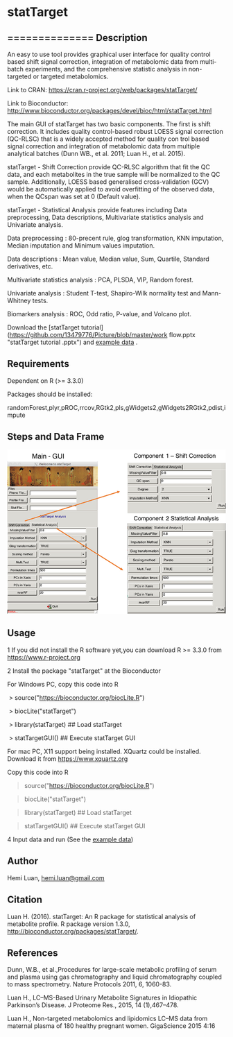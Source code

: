 # statTarget
==============
Description
-----------------

An easy to use tool provides graphical user interface for quality control based shift signal correction, integration of metabolomic data from multi-batch experiments, and the comprehensive statistic analysis in non-targeted or targeted metabolomics.

Link to CRAN: https://cran.r-project.org/web/packages/statTarget/


Link to Bioconductor: http://www.bioconductor.org/packages/devel/bioc/html/statTarget.html

The main GUI of statTarget has two basic components. The first is shift correction. It includes quality control-based robust LOESS signal correction (QC-RLSC) that is a widely accepted method for quality con trol based signal correction and integration of metabolomic data from multiple analytical batches (Dunn WB., et al. 2011; Luan H., et al. 2015).

statTarget - Shift Correction provide QC-RLSC algorithm that fit the QC data, and each metabolites in the true sample will be normalized to the QC sample. Additionally, LOESS based generalised cross-validation (GCV) would be automatically applied to avoid overfitting of the observed data, when the QCspan was set at 0 (Default value).

statTarget - Statistical Analysis provide features including Data preprocessing, Data descriptions, Multivariate statistics analysis and Univariate analysis.


Data preprocessing : 80-precent rule, glog transformation, KNN imputation, Median imputation and Minimum values imputation.


Data descriptions : Mean value, Median value, Sum, Quartile, Standard derivatives, etc.


Multivariate statistics analysis : PCA, PLSDA, VIP, Random forest.


Univariate analysis : Student T-test, Shapiro-Wilk normality test and Mann-Whitney tests. 


Biomarkers analysis : ROC, Odd ratio, P-value, and Volcano plot.
 
 
Download the [statTarget tutorial](https://github.com/13479776/Picture/blob/master/work flow.pptx "statTarget tutorial .pptx") and [example data](https://github.com/13479776/Picture/blob/master/Data_example.zip "Data_example.zip") .


Requirements
-----------------

Dependent on R (>= 3.3.0)

Packages should be installed:

randomForest,plyr,pROC,rrcov,RGtk2,pls,gWidgets2,gWidgets2RGtk2,pdist,impute

Steps and Data Frame
-----------------
![github](https://github.com/13479776/Picture/blob/master/main_gui8.jpg "13479776")

Usage
-----------------

1 If you did not install the R software yet,you can download R >= 3.3.0  from https://www.r-project.org

2 Install the package "statTarget" at the Bioconductor
 
  For Windows PC, copy this code into R 
  
  > source("https://bioconductor.org/biocLite.R")  
  
  > biocLite("statTarget")   
  
  > library(statTarget)  ## Load statTarget
  
  > statTargetGUI()  ## Execute statTarget GUI 
  
  For mac PC,  X11 support being installed. XQuartz could be installed. Download it from https://www.xquartz.org
  
  Copy this code into R
  
  > source("https://bioconductor.org/biocLite.R")
  
  > biocLite("statTarget")
  
  > library(statTarget)  ## Load statTarget
  
  > statTargetGUI()  ## Execute statTarget GUI 
  

4 Input data and run (See the [example data](https://github.com/13479776/statTarget/blob/master/Data_example.zip "Data_example.zip"))

Author
-----------------

Hemi Luan, hemi.luan@gmail.com

Citation 
------------------
Luan H. (2016). statTarget: An R package for statistical analysis of metabolite profile. R package version 1.3.0, http://bioconductor.org/packages/statTarget/.

References
-----------------
Dunn, W.B., et al.,Procedures for large-scale metabolic profiling of serum and plasma using gas chromatography and liquid chromatography coupled to mass spectrometry. Nature Protocols 2011, 6, 1060-83.

Luan H., LC–MS-Based Urinary Metabolite Signatures in Idiopathic Parkinson’s Disease. J Proteome Res., 2015, 14 (1),467–478.

Luan H., Non-targeted metabolomics and lipidomics LC–MS data from maternal plasma of 180 healthy pregnant women. GigaScience 2015 4:16
